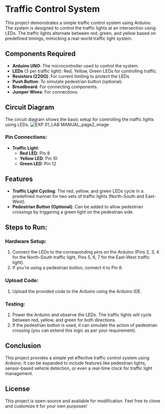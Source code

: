 # Traffic Control System

This project demonstrates a simple traffic control system using Arduino. The system is designed to control the traffic lights at an intersection using LEDs. The traffic lights alternate between red, green, and yellow based on predefined timings, mimicking a real-world traffic light system.

## Components Required

- **Arduino UNO**: The microcontroller used to control the system.
- **LEDs** (3 per traffic light): Red, Yellow, Green LEDs for controlling traffic.
- **Resistors (220Ω)**: For current limiting to protect the LEDs.
- **Push Button**: To simulate pedestrian button (optional).
- **Breadboard**: For connecting components.
- **Jumper Wires**: For connections.

## Circuit Diagram

The circuit diagram shows the basic setup for controlling the traffic lights using LEDs. 
![EXP 01_LAB MANUAL_page2_image](https://github.com/user-attachments/assets/5c24f32d-1ae0-44c6-8752-528fffe85fd3)


### Pin Connections:

- **Traffic Light**:
  - **Red LED**: Pin 8
  - **Yellow LED**: Pin 10
  - **Green LED**: Pin 12



## Features

- **Traffic Light Cycling**: The red, yellow, and green LEDs cycle in a predefined manner for two sets of traffic lights (North-South and East-West).
- **Pedestrian Button (Optional)**: Can be added to allow pedestrian crossings by triggering a green light on the pedestrian side.

## Steps to Run:

### Hardware Setup:
1. Connect the LEDs to the corresponding pins on the Arduino (Pins 2, 3, 4 for the North-South traffic light, Pins 5, 6, 7 for the East-West traffic light).
2. If you're using a pedestrian button, connect it to Pin 8.

### Upload Code:
1. Upload the provided code to the Arduino using the Arduino IDE.

### Testing:
1. Power the Arduino and observe the LEDs. The traffic lights will cycle between red, yellow, and green for both directions.
2. If the pedestrian button is used, it can simulate the action of pedestrian crossing (you can extend this logic as per your requirement).

## Conclusion

This project provides a simple yet effective traffic control system using Arduino. It can be expanded to include features like pedestrian lights, sensor-based vehicle detection, or even a real-time clock for traffic light management.

## License

This project is open-source and available for modification. Feel free to clone and customize it for your own purposes!
